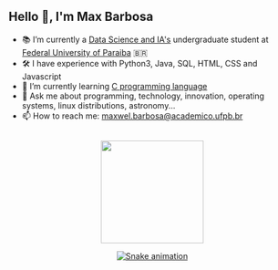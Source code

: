 ## Hello 👋, I'm Max Barbosa

- 📚 I’m currently a [Data Science and IA's](https://sigaa.ufpb.br/sigaa/public/curso/portal.jsf?id=14289031&lc=pt_BR) undergraduate student at [Federal University of Paraiba](https://www.ufpb.br) 🇧🇷
- 🛠️ I have experience with Python3, Java, SQL, HTML, CSS and Javascript
- 🔭 I’m currently learning [C programming language](https://docs.microsoft.com/en-us/cpp/c-language/c-language-reference?view=msvc-170)
- 💬 Ask me about programming, technology, innovation, operating systems, linux distributions, astronomy...
- 📫 How to reach me: [maxwel.barbosa@academico.ufpb.br](mailto:maxwel.barbosa@academico.ufpb.br)

##

<div align="center">
  <a href="https://github.com/maxbarbosa">
  <img height="180em" src="https://github-readme-stats.vercel.app/api?username=maxbarbosa&show_icons=true&theme=dracula&include_all_commits=true&count_private=true"/>
    
   ![Snake animation](https://github.com/maxbarbosa/maxbarbosa/blob/output/github-contribution-grid-snake.svg)
</div>
